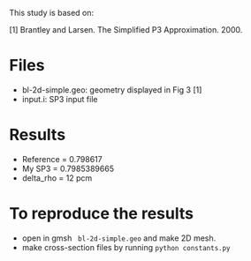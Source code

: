 
This study is based on:

[1] Brantley and Larsen. The Simplified P3 Approximation. 2000.


# Files

* bl-2d-simple.geo: geometry displayed in Fig 3 [1]
* input.i: SP3 input file


# Results

* Reference = 0.798617
* My SP3 = 0.7985389665
* delta_rho = 12 pcm


# To reproduce the results

* open in gmsh ``` bl-2d-simple.geo``` and make 2D mesh.
* make cross-section files by running ```python constants.py```
